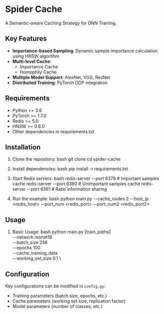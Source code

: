 # Spider Cache

A Semantic-aware Caching Strategy for DNN Training.


## Key Features

- **Importance-based Sampling**: Dynamic sample importance calculation using HNSW algorithm
- **Multi-level Cache**:
  - Importance Cache
  - Homophily Cache
- **Multiple Model Support**: AlexNet, VGG, ResNet
- **Distributed Training**: PyTorch DDP integration

## Requirements

- Python >= 3.6
- PyTorch >= 1.7.0
- Redis >= 5.0
- HNSW >= 0.6.0
- Other dependencies in requirements.txt

## Installation
1. Clone the repository:
bash
git clone
cd spider-cache

2. Install dependencies:
bash
pip install -r requirements.txt

3. Start Redis servers:
bash
redis-server --port 6379 # Important samples cache
redis-server --port 6380 # Unimportant samples cache
redis-server --port 6381 # Ratio information sharing

4. Run the example:
bash
python main.py --cache_nodes 2 --host_ip <redis_host> --port_num <redis_port> --port_num2 <redis_port2>


## Usage

1. Basic Usage:
bash
python main.py [train_paths] \
--network resnet18 \
--batch_size 256 \
--epochs 100 \
--cache_training_data \
--working_set_size 0.1 \

## Configuration

Key configurations can be modified in `config.py`:
- Training parameters (batch size, epochs, etc.)
- Cache parameters (working set size, replication factor)
- Model parameters (number of classes, etc.)


